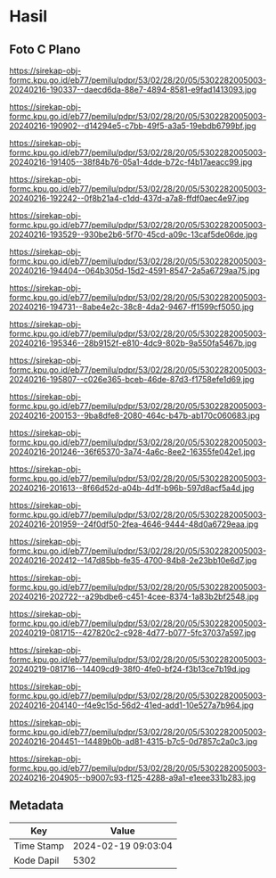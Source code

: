 # Hasil

## Foto C Plano

https://sirekap-obj-formc.kpu.go.id/eb77/pemilu/pdpr/53/02/28/20/05/5302282005003-20240216-190337--daecd6da-88e7-4894-8581-e9fad1413093.jpg

https://sirekap-obj-formc.kpu.go.id/eb77/pemilu/pdpr/53/02/28/20/05/5302282005003-20240216-190902--d14294e5-c7bb-49f5-a3a5-19ebdb6799bf.jpg

https://sirekap-obj-formc.kpu.go.id/eb77/pemilu/pdpr/53/02/28/20/05/5302282005003-20240216-191405--38f84b76-05a1-4dde-b72c-f4b17aeacc99.jpg

https://sirekap-obj-formc.kpu.go.id/eb77/pemilu/pdpr/53/02/28/20/05/5302282005003-20240216-192242--0f8b21a4-c1dd-437d-a7a8-ffdf0aec4e97.jpg

https://sirekap-obj-formc.kpu.go.id/eb77/pemilu/pdpr/53/02/28/20/05/5302282005003-20240216-193529--930be2b6-5f70-45cd-a09c-13caf5de06de.jpg

https://sirekap-obj-formc.kpu.go.id/eb77/pemilu/pdpr/53/02/28/20/05/5302282005003-20240216-194404--064b305d-15d2-4591-8547-2a5a6729aa75.jpg

https://sirekap-obj-formc.kpu.go.id/eb77/pemilu/pdpr/53/02/28/20/05/5302282005003-20240216-194731--8abe4e2c-38c8-4da2-9467-ff1599cf5050.jpg

https://sirekap-obj-formc.kpu.go.id/eb77/pemilu/pdpr/53/02/28/20/05/5302282005003-20240216-195346--28b9152f-e810-4dc9-802b-9a550fa5467b.jpg

https://sirekap-obj-formc.kpu.go.id/eb77/pemilu/pdpr/53/02/28/20/05/5302282005003-20240216-195807--c026e365-bceb-46de-87d3-f1758efe1d69.jpg

https://sirekap-obj-formc.kpu.go.id/eb77/pemilu/pdpr/53/02/28/20/05/5302282005003-20240216-200153--9ba8dfe8-2080-464c-b47b-ab170c060683.jpg

https://sirekap-obj-formc.kpu.go.id/eb77/pemilu/pdpr/53/02/28/20/05/5302282005003-20240216-201246--36f65370-3a74-4a6c-8ee2-16355fe042e1.jpg

https://sirekap-obj-formc.kpu.go.id/eb77/pemilu/pdpr/53/02/28/20/05/5302282005003-20240216-201613--8f66d52d-a04b-4d1f-b96b-597d8acf5a4d.jpg

https://sirekap-obj-formc.kpu.go.id/eb77/pemilu/pdpr/53/02/28/20/05/5302282005003-20240216-201959--24f0df50-2fea-4646-9444-48d0a6729eaa.jpg

https://sirekap-obj-formc.kpu.go.id/eb77/pemilu/pdpr/53/02/28/20/05/5302282005003-20240216-202412--147d85bb-fe35-4700-84b8-2e23bb10e6d7.jpg

https://sirekap-obj-formc.kpu.go.id/eb77/pemilu/pdpr/53/02/28/20/05/5302282005003-20240216-202722--a29bdbe6-c451-4cee-8374-1a83b2bf2548.jpg

https://sirekap-obj-formc.kpu.go.id/eb77/pemilu/pdpr/53/02/28/20/05/5302282005003-20240219-081715--427820c2-c928-4d77-b077-5fc37037a597.jpg

https://sirekap-obj-formc.kpu.go.id/eb77/pemilu/pdpr/53/02/28/20/05/5302282005003-20240219-081716--14409cd9-38f0-4fe0-bf24-f3b13ce7b19d.jpg

https://sirekap-obj-formc.kpu.go.id/eb77/pemilu/pdpr/53/02/28/20/05/5302282005003-20240216-204140--f4e9c15d-56d2-41ed-add1-10e527a7b964.jpg

https://sirekap-obj-formc.kpu.go.id/eb77/pemilu/pdpr/53/02/28/20/05/5302282005003-20240216-204451--14489b0b-ad81-4315-b7c5-0d7857c2a0c3.jpg

https://sirekap-obj-formc.kpu.go.id/eb77/pemilu/pdpr/53/02/28/20/05/5302282005003-20240216-204905--b9007c93-f125-4288-a9a1-e1eee331b283.jpg


## Metadata

| Key        | Value               |
| ---------- | ------------------- |
| Time Stamp | 2024-02-19 09:03:04 |
| Kode Dapil | 5302                |



